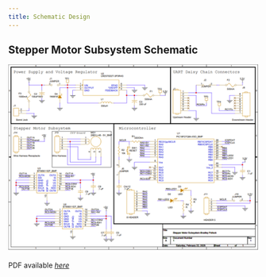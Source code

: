 ```yaml
---
title: Schematic Design
---
```


## Stepper Motor Subsystem Schematic

![Schematic Design](static/media/Schematic_Design_Feb22.png)

PDF available [*here*](static/media/BPollock_Subsystem_Schematic.pdf)